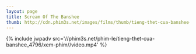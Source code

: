 ```yaml
---
layout: page
title: Scream Of The Banshee
thumb: http://cdn.phim3s.net/images/films/thumb/tieng-thet-cua-banshee-scream-of-the-banshee-2011.jpg
---
```

{% include jwpadv src='//phim3s.net/phim-le/tieng-thet-cua-banshee_4796/xem-phim//video.mp4' %}